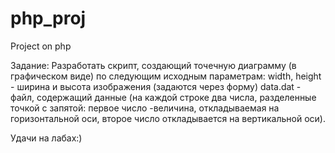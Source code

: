 # php_proj
Project on php

Задание: 
Разработать скрипт, создающий точечную диаграмму (в графическом виде) по следующим исходным параметрам: width, height - ширина и высота изображения (задаются через форму) data.dat - файл, содержащий данные (на каждой строке два числа, разделенные точкой с запятой: первое число -величина, откладываемая на горизонтальной оси, второе число откладывается на вертикальной оси).


Удачи на лабах:)
